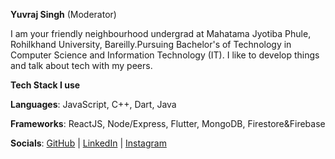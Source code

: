 **Yuvraj Singh** (Moderator)

I am your friendly neighbourhood undergrad at Mahatama Jyotiba Phule, Rohilkhand University, Bareilly.Pursuing Bachelor's of Technology in Computer Science and Information Technology (IT).
I like to develop things and talk about tech with my peers.

**Tech Stack I use**

**Languages**: JavaScript, C++, Dart, Java

**Frameworks**: ReactJS, Node/Express, Flutter, MongoDB, Firestore&Firebase

**Socials**:
[GitHub](https://github.com/curiousyuvi) |
[LinkedIn](https://www.linkedin.com/in/yuvraj-singh-b85ab71b9/) |
[Instagram](https://instagram.com/curiousyuvi)

